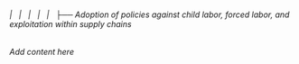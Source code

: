 ###### |   |   |   |   |   ├── Adoption of policies against child labor, forced labor, and exploitation within supply chains

*Add content here*